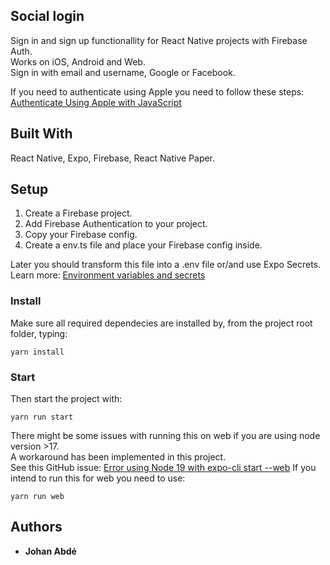 ## Social login
Sign in and sign up functionallity for React Native projects with Firebase Auth.  
Works on iOS, Android and Web.  
Sign in with email and username, Google or Facebook.  

If you need to authenticate using Apple you need to follow these steps:  
[Authenticate Using Apple with JavaScript](https://firebase.google.com/docs/auth/web/apple)  

## Built With

React Native, Expo, Firebase, React Native Paper.

## Setup

1. Create a Firebase project.
2. Add Firebase Authentication to your project.
3. Copy your Firebase config.
4. Create a env.ts file and place your Firebase config inside.

Later you should transform this file into a .env file or/and use Expo Secrets.  
Learn more: [Environment variables and secrets](https://docs.expo.dev/build-reference/variables/)

### Install

Make sure all required dependecies are installed by,
from the project root folder, typing:

```
yarn install
```

### Start

Then start the project with:

```
yarn run start
```

There might be some issues with running this on web if you are using node version >17.  
A workaround has been implemented in this project.  
See this GitHub issue: [Error using Node 19 with expo-cli start --web](https://github.com/expo/expo-cli/issues/4575#issuecomment-1295006089)
If you intend to run this for web you need to use:

```
yarn run web
```

## Authors

* **Johan Abdé**

